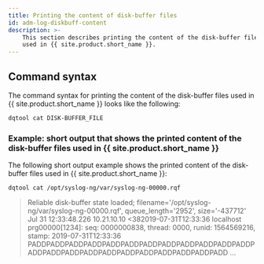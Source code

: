 ```yaml
---
title: Printing the content of disk-buffer files
id: adm-log-diskbuff-content
description: >-
    This section describes printing the content of the disk-buffer files
    used in {{ site.product.short_name }}.
---
```


## Command syntax

The command syntax for printing the content of the disk-buffer files
used in {{ site.product.short_name }} looks like the following:

```bash
dqtool cat DISK-BUFFER_FILE
```

### Example: short output that shows the printed content of the disk-buffer files used in {{ site.product.short_name }}

The following short output example shows the printed content of the
disk-buffer files used in {{ site.product.short_name }}:

```config
dqtool cat /opt/syslog-ng/var/syslog-ng-00000.rqf
```

>Reliable disk-buffer state loaded; filename='/opt/syslog-ng/var/syslog-ng-00000.rqf',
>queue_length='2952', size='-437712'  
>Jul 31 12:33:48.226 10.21.10.10 <382019-07-31T12:33:36 localhost prg00000[1234]:
>seq: 0000000838, thread: 0000, runid: 1564569216, stamp: 2019-07-31T12:33:36
>PADDPADDPADDPADDPADDPADDPADDPADDPADDPADDPADDPADDPADDPADDPADDPADDPADDPADDPADDPADDPADDPADDPADD
>...
